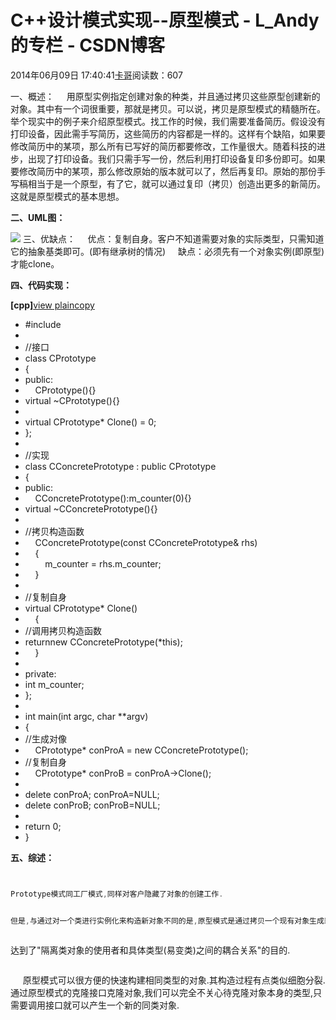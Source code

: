 # C++设计模式实现--原型模式 - L_Andy的专栏 - CSDN博客

2014年06月09日 17:40:41[卡哥](https://me.csdn.net/L_Andy)阅读数：607


一、概述：
    用原型实例指定创建对象的种类，并且通过拷贝这些原型创建新的对象。其中有一个词很重要，那就是拷贝。可以说，拷贝是原型模式的精髓所在。举个现实中的例子来介绍原型模式。找工作的时候，我们需要准备简历。假设没有打印设备，因此需手写简历，这些简历的内容都是一样的。这样有个缺陷，如果要修改简历中的某项，那么所有已写好的简历都要修改，工作量很大。随着科技的进步，出现了打印设备。我们只需手写一份，然后利用打印设备复印多份即可。如果要修改简历中的某项，那么修改原始的版本就可以了，然后再复印。原始的那份手写稿相当于是一个原型，有了它，就可以通过复印（拷贝）创造出更多的新简历。这就是原型模式的基本思想。

**二、UML图：**

**![](https://img-blog.csdn.net/20130507151457479)**
三、优缺点：
    优点：复制自身。客户不知道需要对象的实际类型，只需知道它的抽象基类即可。(即有继承树的情况)
    缺点：必须先有一个对象实例(即原型)才能clone。 

**四、代码实现：**

**[cpp]**[view
 plain](http://blog.csdn.net/cabinriver/article/details/8895372#)[copy](http://blog.csdn.net/cabinriver/article/details/8895372#)

- #include <cstdio>
- 
- //接口
- class CPrototype  
- {  
- public:  
-     CPrototype(){}  
- virtual ~CPrototype(){}  
- 
- virtual CPrototype* Clone() = 0;  
- };  
- 
- //实现
- class CConcretePrototype : public CPrototype  
- {  
- public:  
-     CConcretePrototype():m_counter(0){}  
- virtual ~CConcretePrototype(){}  
- 
- //拷贝构造函数
-     CConcretePrototype(const CConcretePrototype& rhs)  
-     {  
-         m_counter = rhs.m_counter;  
-     }  
- 
- //复制自身
- virtual CPrototype* Clone()  
-     {  
- //调用拷贝构造函数
- returnnew CConcretePrototype(*this);  
-     }  
- 
- private:  
- int m_counter;  
- };  
- 
- int main(int argc, char **argv)  
- {  
- //生成对像
-     CPrototype* conProA = new CConcretePrototype();  
- //复制自身
-     CPrototype* conProB = conProA->Clone();  
- 
- delete conProA; conProA=NULL;  
- delete conProB; conProB=NULL;  
- 
- return 0;  
- }  

**五、综述：**
```cpp

```

```cpp

```

```cpp
Prototype模式同工厂模式,同样对客户隐藏了对象的创建工作.
```

```cpp

```

```cpp
但是,与通过对一个类进行实例化来构造新对象不同的是,原型模式是通过拷贝一个现有对象生成新对象的,
```

```cpp

```
达到了"隔离类对象的使用者和具体类型(易变类)之间的耦合关系"的目的.

```cpp

```
     原型模式可以很方便的快速构建相同类型的对象.其构造过程有点类似细胞分裂.通过原型模式的克隆接口克隆对象,我们可以完全不关心待克隆对象本身的类型,只需要调用接口就可以产生一个新的同类对象.

